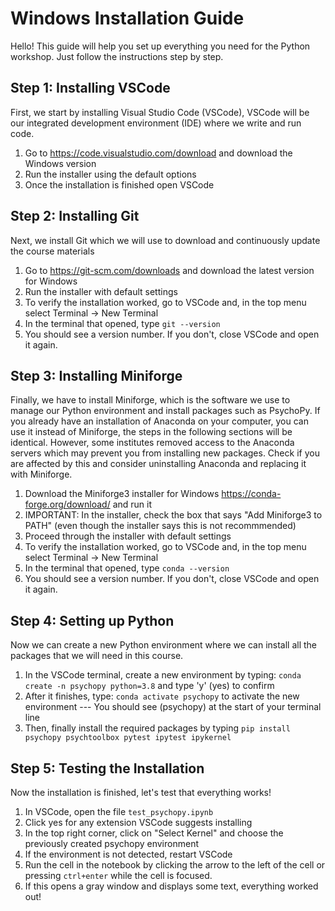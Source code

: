 # Windows Installation Guide

Hello! This guide will help you set up everything you need for the Python workshop.
Just follow the instructions step by step.

## Step 1: Installing VSCode
First, we start by installing Visual Studio Code (VSCode),
VSCode will be our integrated development environment (IDE) where we write and run code.

1. Go to https://code.visualstudio.com/download and download the Windows version
2. Run the installer using the default options
3. Once the installation is finished open VSCode

## Step 2: Installing Git
Next, we install Git which we will use to download and continuously update the course materials

1. Go to https://git-scm.com/downloads and download the latest version for Windows
2. Run the installer with default settings
3. To verify the installation worked, go to VSCode and, in the top menu select Terminal -> New Terminal
4. In the terminal that opened, type  `git --version`
5. You should see a version number. If you don't, close VSCode and open it again.

## Step 3: Installing Miniforge
Finally, we have to install Miniforge, which is the software we use to manage our Python environment and install packages such as PsychoPy.
If you already have an installation of Anaconda on your computer, you can use it instead of Miniforge, the steps in the following sections will be identical.
However, some institutes removed access to the Anaconda servers which may prevent you from installing new packages.
Check if you are affected by this and consider uninstalling Anaconda and replacing it with Miniforge.

1. Download the Miniforge3 installer for Windows https://conda-forge.org/download/ and run it
2. IMPORTANT: In the installer, check the box that says "Add Miniforge3 to PATH" (even though the installer says this is not recommmended)
3. Proceed through the installer with default settings
3. To verify the installation worked, go to VSCode and, in the top menu select Terminal -> New Terminal
4. In the terminal that opened, type  `conda --version`
5. You should see a version number. If you don't, close VSCode and open it again.

## Step 4: Setting up Python
Now we can create a new Python environment where we can install all the packages that we will need in this course.

1. In the VSCode terminal, create a new environment by typing: `conda create -n psychopy python=3.8` and type 'y' (yes) to confirm
2. After it finishes, type: `conda activate psychopy` to activate the new environment --- You should see (psychopy) at the start of your terminal line
3. Then, finally install the required packages by typing `pip install psychopy psychtoolbox pytest ipytest ipykernel`

## Step 5: Testing the Installation
Now the installation is finished, let's test that everything works!

1. In VSCode, open the file `test_psychopy.ipynb`
2. Click yes for any extension VSCode suggests installing
3. In the top right corner, click on "Select Kernel" and choose the previously created psychopy environment
4. If the environment is not detected, restart VSCode
5. Run the cell in the notebook by clicking the arrow to the left of the cell or pressing `ctrl+enter` while the cell is focused.
6. If this opens a gray window and displays some text, everything worked out!



